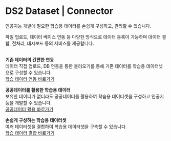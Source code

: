 # **DS2 Dataset | Connector**


인공지능 개발에 필요한 학습용 데이터를 손쉽게 구성하고, 관리할 수 있습니다.  

파일 업로드, 데이터 베이스 연동 등 다양한 방식으로 데이터 등록이 가능하며 데이터 결합, 전처리, 대시보드 등의 서비스를 제공합니다.
</br>
</br>

**기존 데이터의 간편한 연동**  
데이터 직접 업로드, DB 연동을 통한 불러오기를 통해 기존 데이터를 학습용 데이터셋으로 구성할 수 있습니다.  
[학습 데이터 연동 바로가기](./dataset_01_upload.md)

**공공데이터를 활용한 학습용 데이터**  
보유한 데이터가 없더라도 공공데이터를 활용하여 학습용 데이터셋을 구성하고 인공지능을 개발할 수 있습니다.  
[공공데이터 활용 바로가기](/dataset_02_public.md)

**손쉽게 구성하는 학습용 데이터셋**  
여러 데이터셋을 결합하여 학습용 데이터셋을 구축할 수 있습니다.  
[학습 데이터 결합 바로가기](/dataset_03_combine.md)










<!-- 
DS2 DATASET을 활용하면 인공지능 개발 준비단계인 학습용 데이터셋 구성을 간편하게 수행할 수 있습니다.

### **기존 데이터의 간편한 연동**

데이터 직접 업로드, DB 연동을 통한 불러오기를 통해 기존 데이터를 학습용 데이터셋으로 구성할 수 있습니다. 
[학습 데이터 연동 바로가기](./dataset_01_upload.md)
</br>

### **공공데이터를 활용한 학습용 데이터**

보유한 데이터가 없더라도 공공데이터를 활용하여 학습용 데이터셋을 구성하고 인공지능을 개발할 수 있습니다.
[공공데이터 활용 바로가기](/dataset_02_public.md)

### **손쉽게 구성하는 학습용 데이터셋**

여러개의 데이터셋을 결합하여 학습용 데이터셋을 구축할 수 있습니다.  
[학습 데이터 결합 바로가기](/dataset_03_combine.md)


### *인공지능 고도화를 위한 재학습용 데이터*

*SKYHUB AI를 활용할 경우, 인공지능 운영을 통한 결과물을 재학습용 데이터로 축적합니다. 이렇게 축적된 데이터를 다시 학습용 데이터셋으로 활용하여 인공지능을 고도화할 수 있습니다.*
[재학습용 데이터 수집 바로가기](https://www.notion.so/9ce82220d9cc4393a2acd0e7eb90b272)


### *한눈에 파악하는 데이터셋*

*데이터의 내용을 한눈에 파악하고 통계적 수치를 확인하여 데이터의 특징을 미리 파악할 수 있습니다.*
[학습 데이터 요약하기](https://www.notion.so/e0d235b78ec74b83a32b6332a5e5bd21) -->